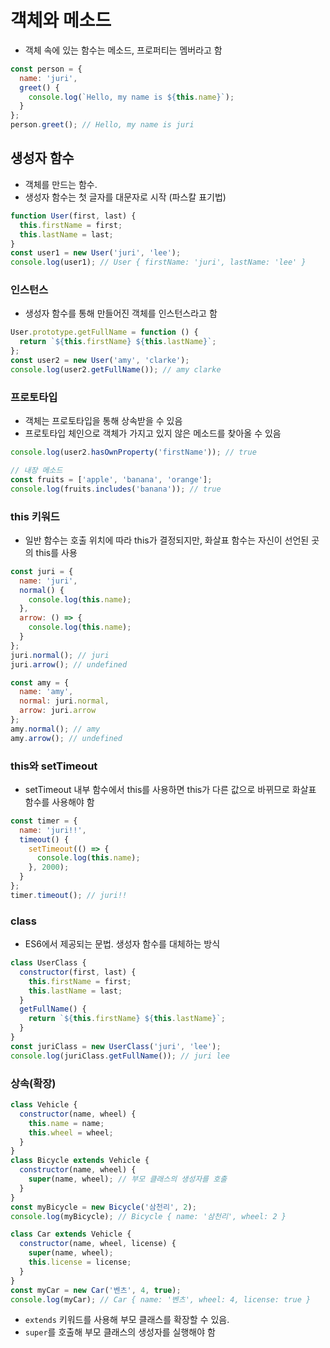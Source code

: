 
# 객체와 메소드
- 객체 속에 있는 함수는 메소드, 프로퍼티는 멤버라고 함
```javascript
const person = {
  name: 'juri',
  greet() {
    console.log(`Hello, my name is ${this.name}`);
  }
};
person.greet(); // Hello, my name is juri
```

## 생성자 함수

- 객체를 만드는 함수. 
- 생성자 함수는 첫 글자를 대문자로 시작 (파스칼 표기법)

```javascript
function User(first, last) {
  this.firstName = first;
  this.lastName = last;
}
const user1 = new User('juri', 'lee');
console.log(user1); // User { firstName: 'juri', lastName: 'lee' }
```
### 인스턴스
- 생성자 함수를 통해 만들어진 객체를 인스턴스라고 함
```javascript
User.prototype.getFullName = function () {
  return `${this.firstName} ${this.lastName}`;
};
const user2 = new User('amy', 'clarke');
console.log(user2.getFullName()); // amy clarke
```
### 프로토타입
- 객체는 프로토타입을 통해 상속받을 수 있음
- 프로토타입 체인으로 객체가 가지고 있지 않은 메소드를 찾아올 수 있음

```javascript
console.log(user2.hasOwnProperty('firstName')); // true

// 내장 메소드
const fruits = ['apple', 'banana', 'orange'];
console.log(fruits.includes('banana')); // true
```

### this 키워드
- 일반 함수는 호출 위치에 따라 this가 결정되지만, 화살표 함수는 자신이 선언된 곳의 this를 사용

```javascript
const juri = {
  name: 'juri',
  normal() {
    console.log(this.name);
  },
  arrow: () => {
    console.log(this.name);
  }
};
juri.normal(); // juri
juri.arrow(); // undefined

const amy = {
  name: 'amy',
  normal: juri.normal,
  arrow: juri.arrow
};
amy.normal(); // amy
amy.arrow(); // undefined
```
### this와 setTimeout
- setTimeout 내부 함수에서 this를 사용하면 this가 다른 값으로 바뀌므로 화살표 함수를 사용해야 함
```javascript
const timer = {
  name: 'juri!!',
  timeout() {
    setTimeout(() => {
      console.log(this.name);
    }, 2000);
  }
};
timer.timeout(); // juri!!
```
### class
-  ES6에서 제공되는 문법. 생성자 함수를 대체하는 방식
```javascript
class UserClass {
  constructor(first, last) {
    this.firstName = first;
    this.lastName = last;
  }
  getFullName() {
    return `${this.firstName} ${this.lastName}`;
  }
}
const juriClass = new UserClass('juri', 'lee');
console.log(juriClass.getFullName()); // juri lee
```
### 상속(확장)
```javascript
class Vehicle {
  constructor(name, wheel) {
    this.name = name;
    this.wheel = wheel;
  }
}
class Bicycle extends Vehicle {
  constructor(name, wheel) {
    super(name, wheel); // 부모 클래스의 생성자를 호출
  }
}
const myBicycle = new Bicycle('삼천리', 2);
console.log(myBicycle); // Bicycle { name: '삼천리', wheel: 2 }

class Car extends Vehicle {
  constructor(name, wheel, license) {
    super(name, wheel);
    this.license = license;
  }
}
const myCar = new Car('벤츠', 4, true);
console.log(myCar); // Car { name: '벤츠', wheel: 4, license: true }
```
- `extends` 키워드를 사용해 부모 클래스를 확장할 수 있음.
- `super`를 호출해 부모 클래스의 생성자를 실행해야 함